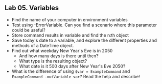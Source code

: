 ## Lab 05. Variables

- Find the name of your computer in environment variables
- Test using -ErrorVariable. Can you find a scenario where this parameter could be useful?
- Store command results in variable and find the n:th object
- Save today's date to a variable, and explore the different properties and methods of a DateTime object.
- Find out what weekday New Year's Eve is in 2050
    - And how many days is there until then?
    - What type is the resulting object?
    - What date is it 500 days after New Year's Eve 2050?
- What is the difference of using `$var = ExampleCommand` and `ExampleCommand -outVariable var`? Read the help and describe!
